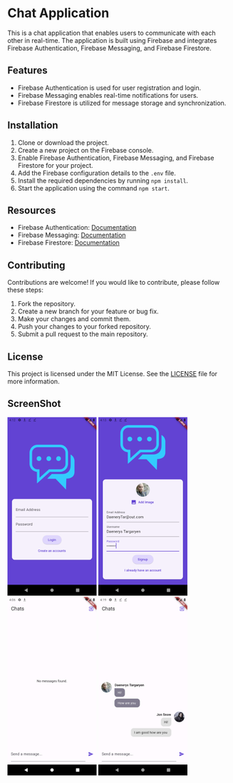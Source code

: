 
# Chat Application

This is a chat application that enables users to communicate with each other in real-time. The application is built using Firebase and integrates Firebase Authentication, Firebase Messaging, and Firebase Firestore.

## Features

- Firebase Authentication is used for user registration and login.
- Firebase Messaging enables real-time notifications for users.
- Firebase Firestore is utilized for message storage and synchronization.

## Installation

1. Clone or download the project.
2. Create a new project on the Firebase console.
3. Enable Firebase Authentication, Firebase Messaging, and Firebase Firestore for your project.
4. Add the Firebase configuration details to the `.env` file.
5. Install the required dependencies by running `npm install`.
6. Start the application using the command `npm start`.

## Resources

- Firebase Authentication: [Documentation](https://firebase.google.com/docs/auth)
- Firebase Messaging: [Documentation](https://firebase.google.com/docs/cloud-messaging)
- Firebase Firestore: [Documentation](https://firebase.google.com/docs/firestore)

## Contributing

Contributions are welcome! If you would like to contribute, please follow these steps:

1. Fork the repository.
2. Create a new branch for your feature or bug fix.
3. Make your changes and commit them.
4. Push your changes to your forked repository.
5. Submit a pull request to the main repository.

## License

This project is licensed under the MIT License. See the [LICENSE](LICENSE) file for more information.

## ScreenShot

 <img src="/lib/images/Foto1.png" height="400" alt="Screenshot"/>   <img src="/lib/images/Foto2.png" height="400" alt="Screenshot"/>    <img src="/lib/images/Foto3.png" height="400" alt="Screenshot"/>   <img src="/lib/images/Foto4.png" height="400" alt="Screenshot"/> 